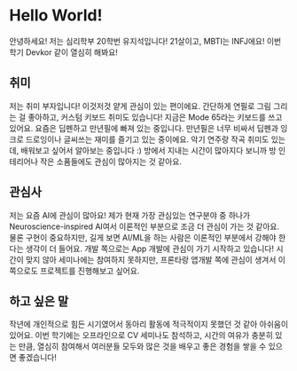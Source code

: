 # Hello World!
안녕하세요! 저는 심리학부 20학번 유지석입니다! 21살이고, MBTI는 INFJ에요! 이번 학기 Devkor 같이 열심히 해봐요!

## 취미
저는 취미 부자입니다! 이것저것 얕게 관심이 있는 편이에요. 간단하게 연필로 그림 그리는 걸 좋아하고, 커스텀 키보드 취미도 있습니다! 지금은 Mode 65라는 키보드를 쓰고 있어요. 요즘은 딥펜하고 만년필에 빠져 있는 중입니다. 만년필은 너무 비싸서 딥펜과 잉크로 드로잉이나 글씨쓰는 재미를 즐기고 있는 중이에요. 악기 연주랑 작곡 취미도 있는데, 배워보고 싶어서 알아보는 중입니다 :) 방에서 지내는 시간이 많아지다 보니까 방 인테리어나 작은 소품들에도 관심이 많아지는 것 같아요.

## 관심사
저는 요즘 AI에 관심이 많아요! 제가 현재 가장 관심있는 연구분야 중 하나가 Neuroscience-inspired AI여서 이론적인 부분으로 조금 더 관심이 가는 것 같아요. 물론 구현이 중요하지만, 길게 보면 AI/ML을 하는 사람은 이론적인 부분에서 강해야 한다는 생각이 더 들어요. 개발 쪽으로는 App 개발에 관심이 가기 시작하고 있습니다! 시간이 맞지 않아 세미나에는 참여하지 못하지만, 프론타랑 앱개발 쪽에 관심이 생겨서 이 쪽으로도 프로젝트를 진행해보고 싶어요.

## 하고 싶은 말 
작년에 개인적으로 힘든 시기였어서 동아리 활동에 적극적이지 못했던 것 같아 아쉬움이 있어요. 이번 학기에는 오프라인으로 CV 세미나도 참석하고, 시간의 여유가 충분히 있는 만큼, 열심히 참여해서 여러분들 모두와 많은 것을 배우고 좋은 경험을 쌓을 수 있으면 좋겠습니다!
